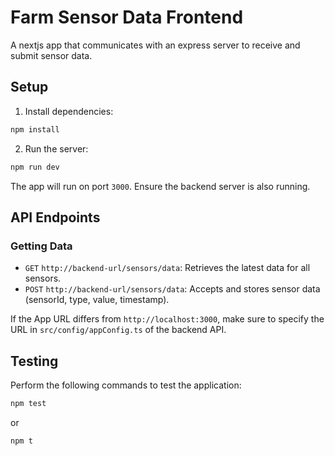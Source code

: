# Farm Sensor Data Frontend
A nextjs app that communicates with an express server to receive and submit sensor data.

## Setup
1. Install dependencies:
```bash
npm install
```
2. Run the server:
```bash
npm run dev
```
The app will run on port `3000`. Ensure the backend server is also running.

## API Endpoints
### Getting Data
* `GET` `http://backend-url/sensors/data`: Retrieves the latest data for all sensors.
* `POST` `http://backend-url/sensors/data`: Accepts and stores sensor data (sensorId, type, value, timestamp).

If the App URL differs from `http://localhost:3000`, make sure to specify the URL in `src/config/appConfig.ts` of the backend API.


## Testing
Perform the following commands to test the application:
```bash
npm test 
```
or
```bash
npm t 
```